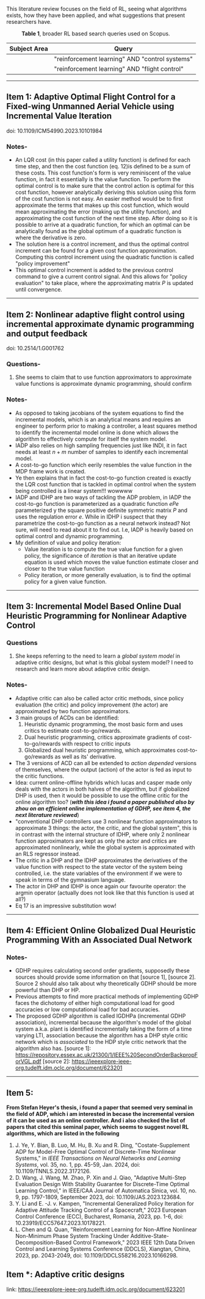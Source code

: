 This literature review focuses on the field of RL, seeing what algorithms exists, how they have been applied, and what suggestions that present researchers have.

<figure>
    <figcaption><b>Table 1</b>, broader RL based search queries used on Scopus.</figcaption>
</figure>

| Subject Area|  Query |
| ------------   |  ------- |
|  | "reinforcement learning" AND "control systems"|
|  | "reinforcement learning" AND "flight control"|


---

## Item 1: Adaptive Optimal Flight Control for a Fixed-wing Unmanned Aerial Vehicle using Incremental Value Iteration

doi: 10.1109/ICM54990.2023.10101984

### Notes- 

- An LQR cost (in this paper called a utility function) is defined for each time step, and then the cost function (eq. 12)is defined to be a sum of these costs. This cost function's form is very reminiscent of the value function, in fact it essentially is the value function. To perform the optimal control is to make sure that the control action is optimal for this cost function, however analytically deriving this solution using this form of the cost function is not easy. An easier method would be to first approximate the terms that makes up this cost function, which would mean approximating the error (making up the utility function), and approximating the cost function of the next time step. After doing so it is possible to arrive at a quadratic function, for which an optimal can be analytically found as the global optimum of a quadratic function is where the derivative is zero.  
- The solution here is a control increment, and thus the optimal control increment can be found for a given cost function approximation. Computing this control increment using the quadratic function is called "policy improvement"
- This optimal control increment is added to the previous control command to give a current control signal. And this allows for "policy evaluation" to take place, where the approximating matrix $P$ is updated until convergence.


---

## Item 2: Nonlinear adaptive flight control using incremental approximate dynamic programming and output feedback

doi: 10.2514/1.G001762

### Questions-

1. She seems to claim that to use function approximators to approximate value functions is approximate dynamic programming, should confirm 

### Notes-

- As opposed to taking jacobians of the system equations to find the incremental models, which is an analytical means and requires an engineer to perform prior to making a controller, a least squares method to identify the incremental model online is done which allows the algorithm to effectively compute for itself the system model.
- IADP also relies on high sampling frequencies just like INDI, it in fact needs at least $n+m$ number of samples to identify each incremental model.
- A cost-to-go function which eerily resembles the value function in the MDP frame work is created.
- Ye then explains that in fact the cost-to-go function created is exactly the LQR cost function that is tackled in optimal control when the system being controlled is a linear system!!! wowwww
- IADP and IDHP are two ways of tackling the ADP problem, in IADP the cost-to-go function is parameterized as a quadratic function $ePe$ parameterized y the square positive definite symmetric matrix $P$ and uses the regulation error $e$. While  in IDHP i suspect that they parametrize the cost-to-go function as a neural network instead? Not sure, will need to read about it to find out. I.e, IADP is heavily based on optimal control and dynamic programming.
- My definition of value and policy iteration:
	- Value iteration is to compute the true value function for a given policy, the significance of *iteration* is that an iterative update equation is used which moves the value function estimate closer and closer to the true value function
	- Policy iteration, or more generally evaluation, is to find the optimal policy for a given value function.

---

## Item 3: Incremental Model Based Online Dual Heuristic Programming for Nonlinear Adaptive Control

### Questions

1. She keeps referring to the need to learn a *global system model* in adaptive critic designs, but what is this global system model? I need to research and learn more about adaptive critic design.

### Notes-

- Adaptive critic can also be called actor critic methods, since policy evaluation (the critic) and policy improvement (the actor) are approximated by two function approximators.
- 3 main groups of ACDs can be identified:
	1. Heuristic dynamic programming, the most basic form and uses critics to estimate cost-to-go/rewards.
	2. Dual heuristic programming, critics approximate gradients of cost-to-go/rewards with respect to critic inputs
	3. Globalized dual heuristic programming, which approximates cost-to-go/rewards as well as its' derivative.
- The 3 versions of ACD can all be extended to *action depended* versions of themselves, where the output (action) of the actor is fed as input to the critic functions.
-  Idea: current online-offline hybrids which lucas and casper made only deals with the actors in both halves of the algorithm, but if globalized DHP is used, then it would be possible to use the offline critic for the online algorithm too? (***with this idea i found a paper published also by zhou on an efficient online implementation of GDHP, see item 4, the next literature reviewed***)
- "conventional DHP controllers use 3 nonlinear function approximators to approximate 3 things: the actor, the critic, and the global system", this is in contrast with the internal structure of IDHP, where only 2 nonlinear function approximators are kept as only the actor and critics are approximated nonlinearly, while the global system is approximated with an RLS regressor instead.
- The critic in a DHP and the IDHP approximates the derivatives of the value function with respect to the state vector of the system being controlled, i.e. the state variables of the environment if we were to speak in terms of the gymnasium language.
- The actor in DHP and IDHP is once again our favourite operator: the argmin operator (actually does not look like that this function is used at all?)
- Eq 17 is an impressive substitution wow!


---

## Item 4: Efficient Online Globalized Dual Heuristic Programming With an Associated Dual Network

### Notes-

- GDHP requires calculating second order gradients, supposedly these sources should provide some information on that [source 1], [source 2]. Source 2 should also talk about why theoretically GDHP should be more powerful than DHP or HP.
- Previous attempts to find more practical methods of implementing GDHP faces the dichotomy of either high computational load for good accuracies or low computational load for bad accuracies.
- The proposed GDHP algorithm is called IGDHPa (incremental GDHP association), incremental because the algorithm's model of the global system a.k.a. plant is identified incrementally taking the form of a time varying LTI, association because the algorithm has a DHP style critic network which is *associated* to the HDP style critic network that the algorithm also has.
[source 1]: https://repository.essex.ac.uk/21300/1/IEEE%20SecondOrderBackpropForVGL.pdf
[source 2]: https://ieeexplore-ieee-org.tudelft.idm.oclc.org/document/623201

---

## Item 5: 


**From Stefan Heyer's thesis, i found a paper that seemed very seminal in the field of ADP, which i am interested in becase the incremental version of it can be used as an online controller. And i also checked the list of papers that cited this seminal paper, which seems to suggest novel RL algorithms, which are listed in the following**

1. J. Ye, Y. Bian, B. Luo, M. Hu, B. Xu and R. Ding, "Costate-Supplement ADP for Model-Free Optimal Control of Discrete-Time Nonlinear Systems," in _IEEE Transactions on Neural Networks and Learning Systems_, vol. 35, no. 1, pp. 45-59, Jan. 2024, doi: 10.1109/TNNLS.2022.3172126.
2. D. Wang, J. Wang, M. Zhao, P. Xin and J. Qiao, "Adaptive Multi-Step Evaluation Design With Stability Guarantee for Discrete-Time Optimal Learning Control," in IEEE/CAA Journal of Automatica Sinica, vol. 10, no. 9, pp. 1797-1809, September 2023, doi: 10.1109/JAS.2023.123684.
3. Y. Li and E. -J. v. Kampen, "Incremental Generalized Policy Iteration for Adaptive Attitude Tracking Control of a Spacecraft," 2023 European Control Conference (ECC), Bucharest, Romania, 2023, pp. 1-6, doi: 10.23919/ECC57647.2023.10178221.
4. L. Chen and Q. Quan, "Reinforcement Learning for Non-Affine Nonlinear Non-Minimum Phase System Tracking Under Additive-State-Decomposition-Based Control Framework," 2023 IEEE 12th Data Driven Control and Learning Systems Conference (DDCLS), Xiangtan, China, 2023, pp. 2043-2049, doi: 10.1109/DDCLS58216.2023.10166298.

## Item \*: Adaptive critic designs

link: https://ieeexplore-ieee-org.tudelft.idm.oclc.org/document/623201


